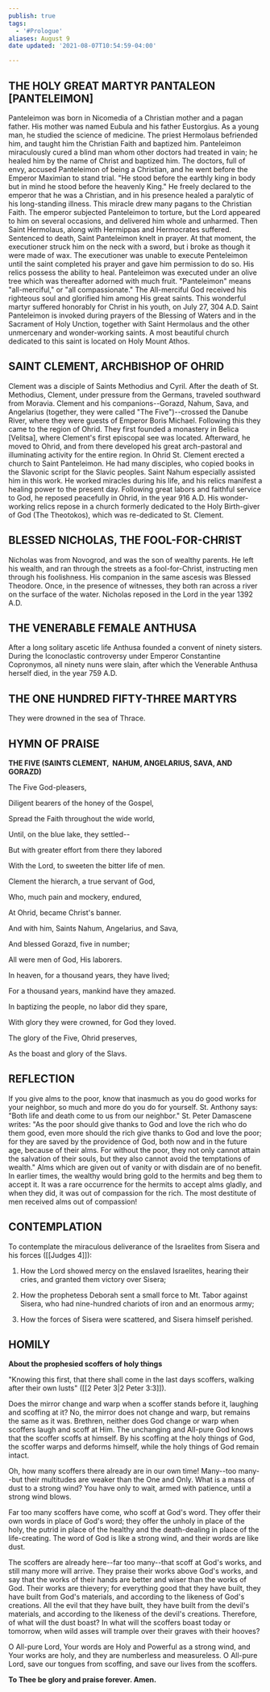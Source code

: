 ```yaml
---
publish: true
tags:
  - '#Prologue'
aliases: August 9
date updated: '2021-08-07T10:54:59-04:00'

---
```


## THE HOLY GREAT MARTYR PANTALEON [PANTELEIMON]

Panteleimon was born in Nicomedia of a Christian mother and a pagan father. His mother was named Eubula and his father Eustorgius. As a young man, he studied the science of medicine. The priest Hermolaus befriended him, and taught him the Christian Faith and baptized him. Panteleimon miraculously cured a blind man whom other doctors had treated in vain; he healed him by the name of Christ and baptized him. The doctors, full of envy, accused Panteleimon of being a Christian, and he went before the Emperor Maximian to stand trial. "He stood before the earthly king in body but in mind he stood before the heavenly King." He freely declared to the emperor that he was a Christian, and in his presence healed a paralytic of his long-standing illness. This miracle drew many pagans to the Christian Faith. The emperor subjected Panteleimon to torture, but the Lord appeared to him on several occasions, and delivered him whole and unharmed. Then Saint Hermolaus, along with Hermippas and Hermocrates suffered. Sentenced to death, Saint Panteleimon knelt in prayer. At that moment, the executioner struck him on the neck with a sword, but i broke as though it were made of wax. The executioner was unable to execute Penteleimon until the saint completed his prayer and gave him permission to do so. His relics possess the ability to heal. Panteleimon was executed under an olive tree which was thereafter adorned with much fruit. "Panteleimon" means "all-merciful," or "all compassionate." The All-merciful God received his righteous soul and glorified him among His great saints. This wonderful martyr suffered honorably for Christ in his youth, on July 27, 304 A.D. Saint Panteleimon is invoked during prayers of the Blessing of Waters and in the Sacrament of Holy Unction, together with Saint Hermolaus and the other unmercenary and wonder-working saints. A most beautiful church dedicated to this saint is located on Holy Mount Athos.

## SAINT CLEMENT, ARCHBISHOP OF OHRID

Clement was a disciple of Saints Methodius and Cyril. After the death of St. Methodius, Clement, under pressure from the Germans, traveled southward from Moravia. Clement and his companions--Gorazd, Nahum, Sava, and Angelarius (together, they were called "The Five")--crossed the Danube River, where they were guests of Emperor Boris Michael. Following this they came to the region of Ohrid. They first founded a monastery in Belica [Velitsa], where Clement's first episcopal see was located. Afterward, he moved to Ohrid, and from there developed his great arch-pastoral and illuminating activity for the entire region. In Ohrid St. Clement erected a church to Saint Panteleimon. He had many disciples, who copied books in the Slavonic script for the Slavic peoples. Saint Nahum especially assisted him in this work. He worked miracles during his life, and his relics manifest a healing power to the present day. Following great labors and faithful service to God, he reposed peacefully in Ohrid, in the year 916 A.D. His wonder-working relics repose in a church formerly dedicated to the Holy Birth-giver of God (The Theotokos), which was re-dedicated to St. Clement.

## BLESSED NICHOLAS, THE FOOL-FOR-CHRIST

Nicholas was from Novogrod, and was the son of wealthy parents. He left his wealth, and ran through the streets as a fool-for-Christ, instructing men through his foolishness. His companion in the same ascesis was Blessed Theodore. Once, in the presence of witnesses, they both ran across a river on the surface of the water. Nicholas reposed in the Lord in the year 1392 A.D.

## THE VENERABLE FEMALE ANTHUSA

After a long solitary ascetic life Anthusa founded a convent of ninety sisters. During the Iconoclastic controversy under Emperor Constantine Copronymos, all ninety nuns were slain, after which the Venerable Anthusa herself died, in the year 759 A.D.

## THE ONE HUNDRED FIFTY-THREE MARTYRS

They were drowned in the sea of Thrace.

## HYMN OF PRAISE

**THE FIVE (SAINTS CLEMENT,  NAHUM, ANGELARIUS, SAVA, AND GORAZD)**

The Five God-pleasers,

Diligent bearers of the honey of the Gospel,

Spread the Faith throughout the wide world,

Until, on the blue lake, they settled--

But with greater effort from there they labored

With the Lord, to sweeten the bitter life of men.

Clement the hierarch, a true servant of God,

Who, much pain and mockery, endured,

At Ohrid, became Christ's banner.

And with him, Saints Nahum, Angelarius, and Sava,

And blessed Gorazd, five in number;

All were men of God, His laborers.

In heaven, for a thousand years, they have lived;

For a thousand years, mankind have they amazed.

In baptizing the people, no labor did they spare,

With glory they were crowned, for God they loved.

The glory of the Five, Ohrid preserves,

As the boast and glory of the Slavs.

## REFLECTION

If you give alms to the poor, know that inasmuch as you do good works for your neighbor, so much and more do you do for yourself. St. Anthony says: "Both life and death come to us from our neighbor." St. Peter Damascene writes: "As the poor should give thanks to God and love the rich who do them good, even more should the rich give thanks to God and love the poor; for they are saved by the providence of God, both now and in the future age, because of their alms. For without the poor, they not only cannot attain the salvation of their souls, but they also cannot avoid the temptations of wealth." Alms which are given out of vanity or with disdain are of no benefit. In earlier times, the wealthy would bring gold to the hermits and beg them to accept it. It was a rare occurrence for the hermits to accept alms gladly, and when they did, it was out of compassion for the rich. The most destitute of men received alms out of compassion!

## CONTEMPLATION

To contemplate the miraculous deliverance of the Israelites from Sisera and his forces ([[Judges 4]]):

1. How the Lord showed mercy on the enslaved Israelites, hearing their cries, and granted them victory over Sisera;

2. How the prophetess Deborah sent a small force to Mt. Tabor against Sisera, who had nine-hundred chariots of iron and an enormous army;

3. How the forces of Sisera were scattered, and Sisera himself perished.

## HOMILY

**About the prophesied scoffers of holy things**

"Knowing this first, that there shall come in the last days scoffers, walking after their own lusts" ([[2 Peter 3|2 Peter 3:3]]).

Does the mirror change and warp when a scoffer stands before it, laughing and scoffing at it? No, the mirror does not change and warp, but remains the same as it was. Brethren, neither does God change or warp when scoffers laugh and scoff at Him. The unchanging and All-pure God knows that the scoffer scoffs at himself. By his scoffing at the holy things of God, the scoffer warps and deforms himself, while the holy things of God remain intact.

Oh, how many scoffers there already are in our own time! Many--too many--but their multitudes are weaker than the One and Only. What is a mass of dust to a strong wind? You have only to wait, armed with patience, until a strong wind blows.

Far too many scoffers have come, who scoff at God's word. They offer their own words in place of God's word; they offer the unholy in place of the holy, the putrid in place of the healthy and the death-dealing in place of the life-creating. The word of God is like a strong wind, and their words are like dust.

The scoffers are already here--far too many--that scoff at God's works, and still many more will arrive. They praise their works above God's works, and say that the works of their hands are better and wiser than the works of God. Their works are thievery; for everything good that they have built, they have built from God's materials, and according to the likeness of God's creations. All the evil that they have built, they have built from the devil's materials, and according to the likeness of the devil's creations. Therefore, of what will the dust boast? In what will the scoffers boast today or tomorrow, when wild asses will trample over their graves with their hooves?

O All-pure Lord, Your words are Holy and Powerful as a strong wind, and Your works are holy, and they are numberless and measureless. O All-pure Lord, save our tongues from scoffing, and save our lives from the scoffers.

**To Thee be glory and praise forever. Amen.**
